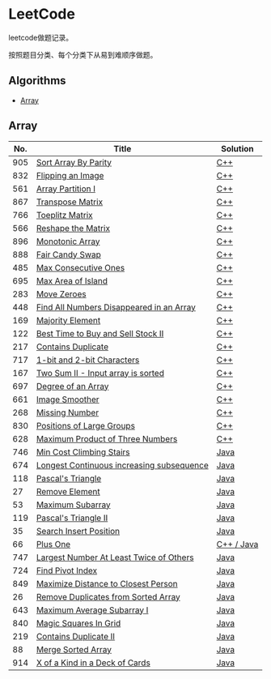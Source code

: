 # LeetCode

leetcode做题记录。

按照题目分类、每个分类下从易到难顺序做题。

## Algorithms

* [Array](https://github.com/sq71/LeetCode#array)


## Array
|  No.  | Title           |    Solution    |
|-----|---------------- | -------------- |
| 905 | [Sort Array By Parity](https://leetcode.com/problems/sort-array-by-parity/description/) | [C++](./905_sort_array_by_parity.md) |
| 832 | [Flipping an Image](https://leetcode.com/problems/flipping-an-image/description/) | [C++](./832_flipping_an_image.md) |
| 561 | [Array Partition I](https://leetcode.com/problems/array-partition-i/) | [C++](./561_array_partition_i.md) |
| 867 | [Transpose Matrix](https://leetcode.com/problems/transpose-matrix/description/) | [C++](./867_transpose_matrix.md) |
| 766 | [Toeplitz Matrix](https://leetcode.com/problems/toeplitz-matrix/description/) | [C++](./766_toeplitz_matrix.md) |
| 566 | [Reshape the Matrix](https://leetcode.com/problems/reshape-the-matrix/description/) | [C++](./566_reshape_the_matrix.md) |
| 896 | [Monotonic Array](https://leetcode.com/problems/monotonic-array/description/) | [C++](./896_monotonic_array.md) |
| 888 | [Fair Candy Swap](https://leetcode.com/problems/fair-candy-swap/description/) | [C++](./888_fair_candy_swap.md) |
| 485 | [Max Consecutive Ones](https://leetcode.com/problems/max-consecutive-ones/description/) | [C++](./485_max_consecutive_ones.md) |
| 695 | [Max Area of Island](https://leetcode.com/problems/max-area-of-island/description/) | [C++](./695_max_area_of_island.md) |
| 283 | [Move Zeroes](https://leetcode.com/problems/move-zeroes/description/) | [C++](./283_move_zeroes.md) |
| 448 | [Find All Numbers Disappeared in an Array](https://leetcode.com/problems/find-all-numbers-disappeared-in-an-array/description/) | [C++](./448_find_all_numbers_disappeared_in_an_array.md) |
| 169 | [Majority Element](https://leetcode.com/problems/majority-element/description/) | [C++](./169_majority_element.md) | 
| 122 | [Best Time to Buy and Sell Stock II](https://leetcode.com/problems/best-time-to-buy-and-sell-stock-ii/description/) | [C++](./122_best_time_to_buy_and_sell_stock_ii.md) | 
| 217 | [Contains Duplicate](https://leetcode.com/problems/contains-duplicate/description/) | [C++](./217_contains_duplicate.md) | 
| 717 | [1-bit and 2-bit Characters](https://leetcode.com/problems/1-bit-and-2-bit-characters/description/) | [C++](./717_1-bit_and_2-bit_characters.md) | 
| 167 | [Two Sum II - Input array is sorted](https://leetcode.com/problems/two-sum-ii-input-array-is-sorted/description/) | [C++](./167_two_sum_ii_input_array_is_sorted.md) | 
| 697 | [Degree of an Array](https://leetcode.com/problems/degree-of-an-array/description/) | [C++](./697_degree_of_an_array.md) | 
| 661 | [Image Smoother](https://leetcode.com/problems/image-smoother/description/) | [C++](./661_image_smoother.md) | 
| 268 | [Missing Number](https://leetcode.com/problems/missing-number/description/) | [C++](./268_missing_number.md) | 
| 830 | [Positions of Large Groups](https://leetcode.com/problems/positions-of-large-groups/description/) | [C++](./830_positions_of_large_groups.md) | 
| 628 | [Maximum Product of Three Numbers](https://leetcode.com/problems/maximum-product-of-three-numbers/description/) | [C++](./628_maximum_product_of_three_numbers.md) | 
| 746 | [Min Cost Climbing Stairs](https://leetcode.com/problems/min-cost-climbing-stairs/) | [Java](./746_min_cost_climbing_stairs.md) | 
| 674 | [Longest Continuous increasing subsequence](https://leetcode.com/problems/longest-continuous-increasing-subsequence/) | [Java](./674_longest_continuous_increasing_subsequence.md) | 
| 118 | [Pascal's Triangle](https://leetcode.com/problems/pascals-triangle/) | [Java](./118_pascal's_triangle.md) | 
| 27 | [Remove Element](https://leetcode.com/problems/remove-element/) | [Java](./27_remove_element.md) |
| 53 | [Maximum Subarray](https://leetcode.com/problems/maximum-subarray/) | [Java](./53_maximum_subarray.md) |
| 119 | [Pascal's Triangle II](https://leetcode.com/problems/pascals-triangle-ii/) | [Java](./119_pascal's_triangle_ii.md) |
| 35 | [Search Insert Position](https://leetcode.com/problems/search-insert-position/) | [Java](./35_search_insert_position.md) |
| 66 | [Plus One](https://leetcode.com/problems/plus-one/) | [C++ / Java](./66_plus_one.md) |
| 747 | [Largest Number At Least Twice of Others](https://leetcode.com/problems/largest-number-at-least-twice-of-others/) | [Java](./747_largest_number_at_least_twice_of_others.md) |
| 724 | [Find Pivot Index](https://leetcode.com/problems/find-pivot-index/) | [Java](./724_find_pivot_index.md) |
| 849 | [Maximize Distance to Closest Person](https://leetcode.com/problems/maximize-distance-to-closest-person/) | [Java](./849_maximize_distance_to_closest_person.md) |
| 26 | [Remove Duplicates from Sorted Array](https://leetcode.com/problems/remove-duplicates-from-sorted-array/) | [Java](./26_remove_duplicates_from_sorted_array.md) |
| 643 | [Maximum Average Subarray I](https://leetcode.com/problems/maximum-average-subarray-i/) | [Java](./643_maximum_average_subarray_i.md) |
| 840 | [Magic Squares In Grid](https://leetcode.com/problems/magic-squares-in-grid/) | [Java](./840_magic_squares_in_grid.md) |
| 219 | [Contains Duplicate II](https://leetcode.com/problems/contains-duplicate-ii/) | [Java](./219_contains_duplicate_ii.md) |
| 88 | [Merge Sorted Array](https://leetcode.com/problems/merge-sorted-array) | [Java](./88_merge_sorted_array.md) |
| 914 | [X of a Kind in a Deck of Cards](https://leetcode.com/problems/x-of-a-kind-in-a-deck-of-cards/) | [Java](./914_x_of_a_kind_in_a_deck_of_cards.md) |

